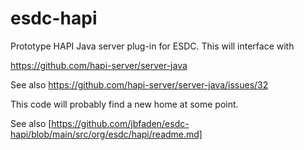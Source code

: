 # esdc-hapi
Prototype HAPI Java server plug-in for ESDC.  This will interface with

https://github.com/hapi-server/server-java

See also https://github.com/hapi-server/server-java/issues/32

This code will probably find a new home at some point.

See also [https://github.com/jbfaden/esdc-hapi/blob/main/src/org/esdc/hapi/readme.md]
